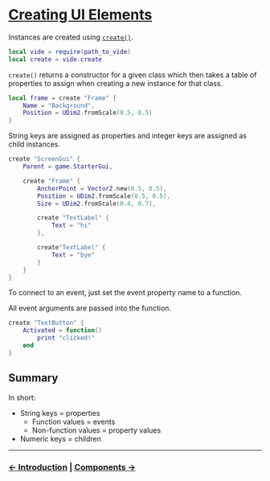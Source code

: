 # [Creating UI Elements](./index.md)

Instances are created using [`create()`](../../api/creation.md#create).

```lua
local vide = require(path_to_vide)
local create = vide.create
```

`create()` returns a constructor for a given class which then takes a table of
properties to assign when creating a new instance for that class.

```lua
local frame = create "Frame" {
    Name = "Background",
    Position = UDim2.fromScale(0.5, 0.5)
}
```

String keys are assigned as properties and integer keys are assigned as child
instances.

```lua
create "ScreenGui" {
    Parent = game.StarterGui,

    create "Frame" {
        AnchorPoint = Vector2.new(0.5, 0.5),
        Position = UDim2.fromScale(0.5, 0.5),
        Size = UDim2.fromScale(0.4, 0.7),

        create "TextLabel" {
            Text = "hi"
        },

        create"TextLabel" {
            Text = "bye"
        }
    }
}
```

To connect to an event, just set the event property name to a function.

All event arguments are passed into the function.


```lua
create "TextButton" {
    Activated = function()
        print "clicked!"
    end
}
```

## Summary

In short:

- String keys = properties
  - Function values = events
  - Non-function values = property values
- Numeric keys = children

--------------------------------------------------------------------------------

### [&larr; Introduction](./1-introduction.md) | [Components &rarr;](./3-components.md)
